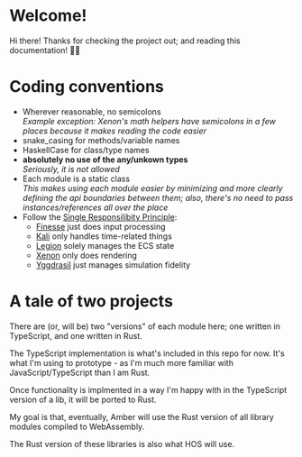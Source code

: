 # Welcome!

Hi there! Thanks for checking the project out; and reading this documentation! 🤘🏻

# Coding conventions

* Wherever reasonable, no semicolons<br>
  _Example exception: Xenon's math helpers have semicolons in a few places because it makes reading the code easier_
* snake_casing for methods/variable names
* HaskellCase for class/type names
* **absolutely no use of the any/unkown types**<br>
  _Seriously, it is not allowed_
* Each module is a static class<br>
  _This makes using each module easier by minimizing and more clearly defining the api boundaries between them; also, there's no need to pass instances/references all over the place_
* Follow the [Single Responsilibity Principle](https://en.wikipedia.org/wiki/Single-responsibility_principle):<br>
  * [Finesse](./Finesse) just does input processing
  * [Kali](./Kali) only handles time-related things
  * [Legion](./Legion) solely manages the ECS state
  * [Xenon](./Xenon) only does rendering
  * [Yggdrasil](./Yggdrasil) just manages simulation fidelity

# A tale of two projects

There are (or, will be) two "versions" of each module here; one written in TypeScript, and one written in Rust.

The TypeScript implementation is what's included in this repo for now. It's what I'm using to prototype - as I'm much more familiar with JavaScript/TypeScript than I am Rust.

Once functionality is implmented in a way I'm happy with in the TypeScript version of a lib, it will be ported to Rust.

My goal is that, eventually, Amber will use the Rust version of all library modules compiled to WebAssembly.

The Rust version of these libraries is also what HOS will use.